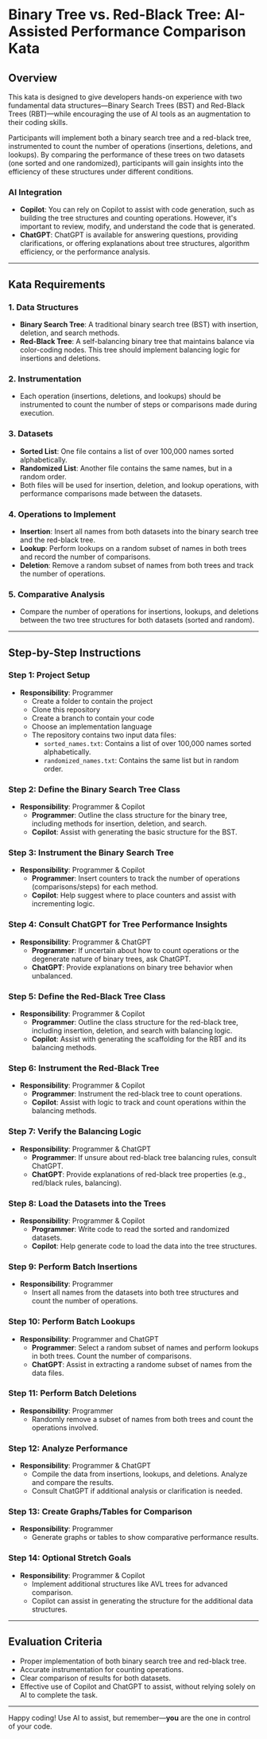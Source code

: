 # Binary Tree vs. Red-Black Tree: AI-Assisted Performance Comparison Kata

## Overview

This kata is designed to give developers hands-on experience with two fundamental data structures—Binary Search Trees (BST) and Red-Black Trees (RBT)—while encouraging the use of AI tools as an augmentation to their coding skills.

Participants will implement both a binary search tree and a red-black tree, instrumented to count the number of operations (insertions, deletions, and lookups). By comparing the performance of these trees on two datasets (one sorted and one randomized), participants will gain insights into the efficiency of these structures under different conditions.

### AI Integration
- **Copilot**: You can rely on Copilot to assist with code generation, such as building the tree structures and counting operations. However, it's important to review, modify, and understand the code that is generated.
- **ChatGPT**: ChatGPT is available for answering questions, providing clarifications, or offering explanations about tree structures, algorithm efficiency, or the performance analysis.

---

## Kata Requirements

### 1. Data Structures
- **Binary Search Tree**: A traditional binary search tree (BST) with insertion, deletion, and search methods.
- **Red-Black Tree**: A self-balancing binary tree that maintains balance via color-coding nodes. This tree should implement balancing logic for insertions and deletions.

### 2. Instrumentation
- Each operation (insertions, deletions, and lookups) should be instrumented to count the number of steps or comparisons made during execution.

### 3. Datasets
- **Sorted List**: One file contains a list of over 100,000 names sorted alphabetically.
- **Randomized List**: Another file contains the same names, but in a random order.
- Both files will be used for insertion, deletion, and lookup operations, with performance comparisons made between the datasets.

### 4. Operations to Implement
- **Insertion**: Insert all names from both datasets into the binary search tree and the red-black tree.
- **Lookup**: Perform lookups on a random subset of names in both trees and record the number of comparisons.
- **Deletion**: Remove a random subset of names from both trees and track the number of operations.

### 5. Comparative Analysis
- Compare the number of operations for insertions, lookups, and deletions between the two tree structures for both datasets (sorted and random).
  
---

## Step-by-Step Instructions

### Step 1: Project Setup
- **Responsibility**: Programmer
   - Create a folder to contain the project
   - Clone this repository
   - Create a branch to contain your code
   - Choose an implementation language
   - The repository contains two input data files:
     - `sorted_names.txt`: Contains a list of over 100,000 names sorted alphabetically.
     - `randomized_names.txt`: Contains the same list but in random order.

### Step 2: Define the Binary Search Tree Class
- **Responsibility**: Programmer & Copilot
   - **Programmer**: Outline the class structure for the binary tree, including methods for insertion, deletion, and search.
   - **Copilot**: Assist with generating the basic structure for the BST.

### Step 3: Instrument the Binary Search Tree
- **Responsibility**: Programmer & Copilot
   - **Programmer**: Insert counters to track the number of operations (comparisons/steps) for each method.
   - **Copilot**: Help suggest where to place counters and assist with incrementing logic.

### Step 4: Consult ChatGPT for Tree Performance Insights
- **Responsibility**: Programmer & ChatGPT
   - **Programmer**: If uncertain about how to count operations or the degenerate nature of binary trees, ask ChatGPT.
   - **ChatGPT**: Provide explanations on binary tree behavior when unbalanced.

### Step 5: Define the Red-Black Tree Class
- **Responsibility**: Programmer & Copilot
   - **Programmer**: Outline the class structure for the red-black tree, including insertion, deletion, and search with balancing logic.
   - **Copilot**: Assist with generating the scaffolding for the RBT and its balancing methods.

### Step 6: Instrument the Red-Black Tree
- **Responsibility**: Programmer & Copilot
   - **Programmer**: Instrument the red-black tree to count operations.
   - **Copilot**: Assist with logic to track and count operations within the balancing methods.

### Step 7: Verify the Balancing Logic
- **Responsibility**: Programmer & ChatGPT
   - **Programmer**: If unsure about red-black tree balancing rules, consult ChatGPT.
   - **ChatGPT**: Provide explanations of red-black tree properties (e.g., red/black rules, balancing).

### Step 8: Load the Datasets into the Trees
- **Responsibility**: Programmer & Copilot
   - **Programmer**: Write code to read the sorted and randomized datasets.
   - **Copilot**: Help generate code to load the data into the tree structures.

### Step 9: Perform Batch Insertions
- **Responsibility**: Programmer
   - Insert all names from the datasets into both tree structures and count the number of operations.

### Step 10: Perform Batch Lookups
- **Responsibility**: Programmer and ChatGPT
   - **Programmer**: Select a random subset of names and perform lookups in both trees. Count the number of comparisons.
   - **ChatGPT**: Assist in extracting a randome subset of names from the data files.

### Step 11: Perform Batch Deletions
- **Responsibility**: Programmer
   - Randomly remove a subset of names from both trees and count the operations involved.

### Step 12: Analyze Performance
- **Responsibility**: Programmer & ChatGPT
   - Compile the data from insertions, lookups, and deletions. Analyze and compare the results.
   - Consult ChatGPT if additional analysis or clarification is needed.

### Step 13: Create Graphs/Tables for Comparison
- **Responsibility**: Programmer
   - Generate graphs or tables to show comparative performance results.

### Step 14: Optional Stretch Goals
- **Responsibility**: Programmer & Copilot
   - Implement additional structures like AVL trees for advanced comparison.
   - Copilot can assist in generating the structure for the additional data structures.

---

## Evaluation Criteria
- Proper implementation of both binary search tree and red-black tree.
- Accurate instrumentation for counting operations.
- Clear comparison of results for both datasets.
- Effective use of Copilot and ChatGPT to assist, without relying solely on AI to complete the task.

---

Happy coding! Use AI to assist, but remember—**you** are the one in control of your code.

